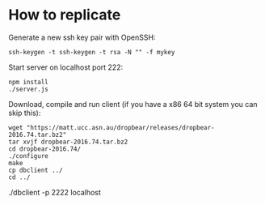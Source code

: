 
# How to replicate

Generate a new ssh key pair with OpenSSH:

```
ssh-keygen -t ssh-keygen -t rsa -N "" -f mykey
```

Start server on localhost port 222:

```
npm install
./server.js
```

Download, compile and run client (if you have a x86 64 bit system you can skip this):

```
wget "https://matt.ucc.asn.au/dropbear/releases/dropbear-2016.74.tar.bz2"
tar xvjf dropbear-2016.74.tar.bz2
cd dropbear-2016.74/
./configure
make
cp dbclient ../
cd ../
```

./dbclient -p 2222 localhost

